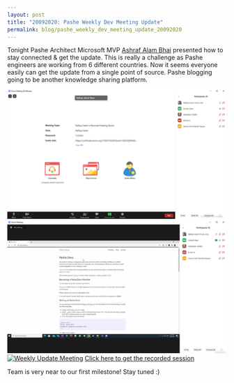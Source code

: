 ```yaml
---
layout: post
title: "20092020: Pashe Weekly Dev Meeting Update"
permalink: blog/pashe_weekly_dev_meeting_update_20092020
---
```


Tonight Pashe Architect Microsoft MVP [Ashraf Alam Bhai](https://www.linkedin.com/in/ashrafalam/) 
presented how to stay connected & get the update. This is really a challenge as Pashe engineers are working from 6 different countries. Now it seems everyone easily can get the update from a single point of source. Pashe blogging going to be another knowledge sharing platform.
  
  
![Knowledge sharing session](../images/meeting/2020-09-20-pashe-weekly-update/img1.jpg)
![Knowledge sharing session](../images/meeting/2020-09-20-pashe-weekly-update/img2.jpg)
[![Weekly Update Meeting](http://img.youtube.com/vi/4FNgAXFPPwM/0.jpg)](http://www.youtube.com/watch?v=4FNgAXFPPwM "Weekly Update Meeting")
[Click here to get the recorded session](https://drive.google.com/file/d/1iZOGUoOlU5n2twEU7mtn-vPJGOrC7eox/view?usp=sharing)

Team is very near to our first milestone! Stay tuned :) 
